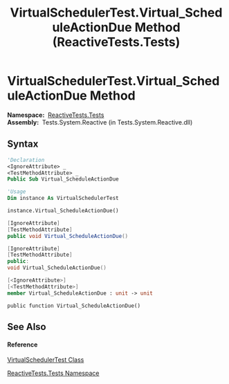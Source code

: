 ﻿---
title: VirtualSchedulerTest.Virtual_ScheduleActionDue Method  (ReactiveTests.Tests)
TOCTitle: Virtual_ScheduleActionDue Method
ms:assetid: M:ReactiveTests.Tests.VirtualSchedulerTest.Virtual_ScheduleActionDue
ms:mtpsurl: https://msdn.microsoft.com/en-us/library/reactivetests.tests.virtualschedulertest.virtual_scheduleactiondue(v=VS.103)
ms:contentKeyID: 36619396
ms.date: 06/28/2011
mtps_version: v=VS.103
f1_keywords:
- ReactiveTests.Tests.VirtualSchedulerTest.Virtual_ScheduleActionDue
dev_langs:
- CSharp
- JScript
- VB
- FSharp
- c++
---

# VirtualSchedulerTest.Virtual\_ScheduleActionDue Method

**Namespace:**  [ReactiveTests.Tests](hh289046\(v=vs.103\).md)  
**Assembly:**  Tests.System.Reactive (in Tests.System.Reactive.dll)

## Syntax

``` vb
'Declaration
<IgnoreAttribute> _
<TestMethodAttribute> _
Public Sub Virtual_ScheduleActionDue
```

``` vb
'Usage
Dim instance As VirtualSchedulerTest

instance.Virtual_ScheduleActionDue()
```

``` csharp
[IgnoreAttribute]
[TestMethodAttribute]
public void Virtual_ScheduleActionDue()
```

``` c++
[IgnoreAttribute]
[TestMethodAttribute]
public:
void Virtual_ScheduleActionDue()
```

``` fsharp
[<IgnoreAttribute>]
[<TestMethodAttribute>]
member Virtual_ScheduleActionDue : unit -> unit 
```

``` jscript
public function Virtual_ScheduleActionDue()
```

## See Also

#### Reference

[VirtualSchedulerTest Class](hh303544\(v=vs.103\).md)

[ReactiveTests.Tests Namespace](hh289046\(v=vs.103\).md)

